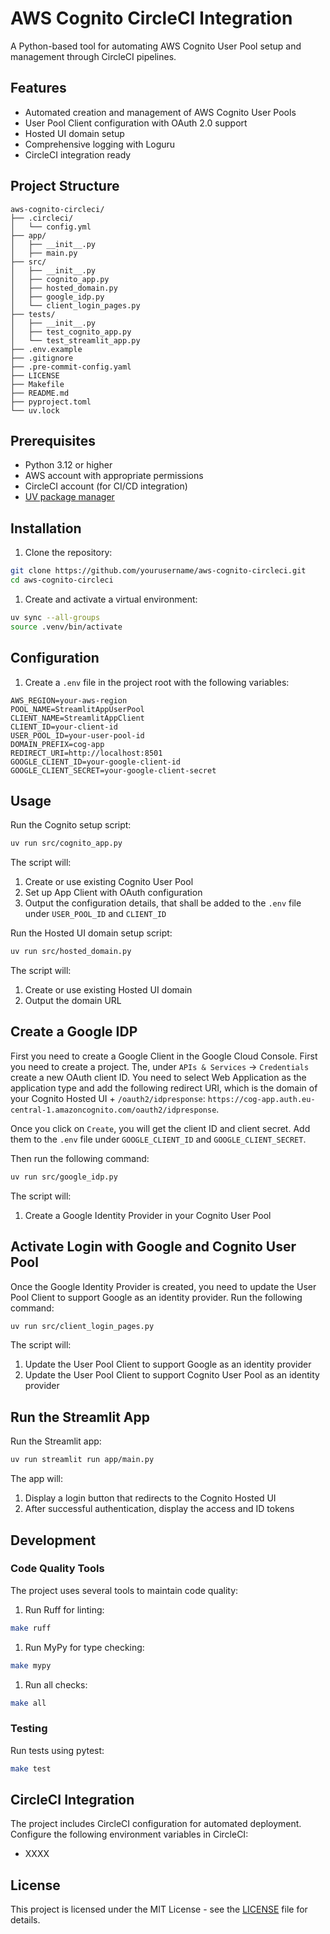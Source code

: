 # AWS Cognito CircleCI Integration

A Python-based tool for automating AWS Cognito User Pool setup and management through CircleCI pipelines.

## Features

- Automated creation and management of AWS Cognito User Pools
- User Pool Client configuration with OAuth 2.0 support
- Hosted UI domain setup
- Comprehensive logging with Loguru
- CircleCI integration ready

## Project Structure

```text
aws-cognito-circleci/
├── .circleci/
│   └── config.yml
├── app/
│   ├── __init__.py
│   ├── main.py
├── src/
│   ├── __init__.py
│   ├── cognito_app.py
│   ├── hosted_domain.py
│   ├── google_idp.py
│   └── client_login_pages.py
├── tests/
│   ├── __init__.py
│   ├── test_cognito_app.py
│   └── test_streamlit_app.py
├── .env.example
├── .gitignore
├── .pre-commit-config.yaml
├── LICENSE
├── Makefile
├── README.md
├── pyproject.toml
└── uv.lock
```

## Prerequisites

- Python 3.12 or higher
- AWS account with appropriate permissions
- CircleCI account (for CI/CD integration)
- [UV package manager](https://docs.astral.sh/uv/)

## Installation

1. Clone the repository:

```bash
git clone https://github.com/yourusername/aws-cognito-circleci.git
cd aws-cognito-circleci
```

1. Create and activate a virtual environment:

```bash
uv sync --all-groups
source .venv/bin/activate
```

## Configuration

1. Create a `.env` file in the project root with the following variables:

```env
AWS_REGION=your-aws-region
POOL_NAME=StreamlitAppUserPool
CLIENT_NAME=StreamlitAppClient
CLIENT_ID=your-client-id
USER_POOL_ID=your-user-pool-id
DOMAIN_PREFIX=cog-app
REDIRECT_URI=http://localhost:8501
GOOGLE_CLIENT_ID=your-google-client-id
GOOGLE_CLIENT_SECRET=your-google-client-secret
```

## Usage

Run the Cognito setup script:

```bash
uv run src/cognito_app.py
```

The script will:

1. Create or use existing Cognito User Pool
1. Set up App Client with OAuth configuration
1. Output the configuration details, that shall be added to the `.env` file under `USER_POOL_ID` and `CLIENT_ID`

Run the Hosted UI domain setup script:

```bash
uv run src/hosted_domain.py
```

The script will:

1. Create or use existing Hosted UI domain
1. Output the domain URL

## Create a Google IDP

First you need to create a Google Client in the Google Cloud Console. First you need to create a project. The, under `APIs & Services` -> `Credentials` create a new OAuth client ID. You need to select Web Application as the application type and add the following redirect URI, which is the domain of your Cognito Hosted UI + `/oauth2/idpresponse`: `https://cog-app.auth.eu-central-1.amazoncognito.com/oauth2/idpresponse`.

Once you click on `Create`, you will get the client ID and client secret. Add them to the `.env` file under `GOOGLE_CLIENT_ID` and `GOOGLE_CLIENT_SECRET`.

Then run the following command:

```bash
uv run src/google_idp.py
```

The script will:

1. Create a Google Identity Provider in your Cognito User Pool

## Activate Login with Google and Cognito User Pool

Once the Google Identity Provider is created, you need to update the User Pool Client to support Google as an identity provider. Run the following command:

```bash
uv run src/client_login_pages.py
```

The script will:

1. Update the User Pool Client to support Google as an identity provider
1. Update the User Pool Client to support Cognito User Pool as an identity provider

## Run the Streamlit App

Run the Streamlit app:

```bash
uv run streamlit run app/main.py
```

The app will:

1. Display a login button that redirects to the Cognito Hosted UI
1. After successful authentication, display the access and ID tokens

## Development

### Code Quality Tools

The project uses several tools to maintain code quality:

1. Run Ruff for linting:

```bash
make ruff
```

1. Run MyPy for type checking:

```bash
make mypy
```

1. Run all checks:

```bash
make all
```

### Testing

Run tests using pytest:

```bash
make test
```

## CircleCI Integration

The project includes CircleCI configuration for automated deployment. Configure the following environment variables in CircleCI:

- XXXX

## License

This project is licensed under the MIT License - see the [LICENSE](LICENSE) file for details.
